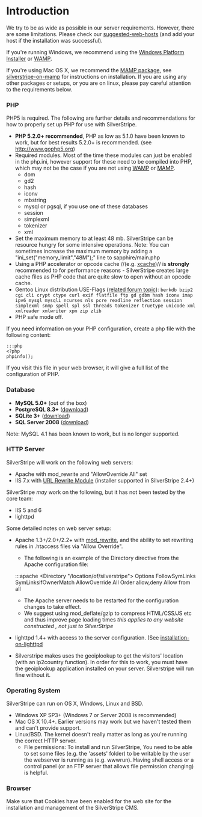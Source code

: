 # Introduction

We try to be as wide as possible in our server requirements.  However, there are some limitations.
Please check our [suggested-web-hosts](http://doc.silverstripe.org/suggested-web-hosts) (and add your host if the installation was successful).

If you're running Windows, we recommend using the [Windows Platform Installer](/topics/installation/installation-on-windows-pi) or
[WAMP](/topics/installation/installation-on-windows-wamp).

If you're using Mac OS X, we recommend the [MAMP package](http://www.mamp.info/en/mamp.html), see
[silverstripe-on-mamp](/topics/installation/silverstripe-on-mamp) for instructions on installation. If you are using any other packages or
setups, or you are on linux, please pay careful attention to the requirements below.

### PHP

PHP5 is required. The following are further details and recommendations for how to properly set up PHP for use with
SilverStripe.

*  **PHP 5.2.0+ recommended**, PHP as low as 5.1.0 have been known to work, but for best results 5.2.0+ is recommended.
(see http://www.gophp5.org)
*  Required modules. Most of the time these modules can just be enabled in the php.ini, however support for these need
to be compiled into PHP, which may not be the case if you are not using [WAMP](http://www.wampserver.com/en/) or
[MAMP](http://www.mamp.info/en/mamp.html).
    * dom
    * gd2
    * hash
    * iconv
    * mbstring
    * mysql or pgsql, if you use one of these databases
    * session
    * simplexml
    * tokenizer
    * xml
*  Set the maximum memory to at least 48 mb.  SilverStripe can be resource hungry for some intensive operations. Note:
You can sometimes increase the maximum memory by adding a "ini_set("memory_limit","48M");" line to sapphire/main.php
*  Using a PHP accelerator or opcode cache //(e.g. [xcache](http://trac.lighttpd.net/xcache/))// is **strongly**
recommended to for performance reasons - SilverStripe creates large cache files as PHP code that are quite slow to open
without an opcode cache.
*  Gentoo Linux distribution USE-Flags ([related forum
topic](http://silverstripe.org/installing-silverstripe/show/281700)): `berkdb bzip2 cgi cli crypt ctype curl exif
flatfile ftp gd gdbm hash iconv imap ipv6 mysql mysqli ncurses nls pcre readline reflection session simplexml snmp spell
spl ssl threads tokenizer truetype unicode xml xmlreader xmlwriter xpm zip zlib`
*  PHP safe mode off.

If you need information on your PHP configuration, create a php file with the following content:

	:::php
	<?php
	phpinfo();


If you visit this file in your web browser, it will give a full list of the configuration of PHP.

### Database

*  **MySQL 5.0+** (out of the box)
*  **PostgreSQL 8.3+** ([download](http://www.silverstripe.org/postgresql-module/))
*  **SQLite 3+** ([download](http://silverstripe.org/sqlite-database/))
*  **SQL Server 2008** ([download](http://www.silverstripe.org/microsoft-sql-server-database))

Note: MySQL 4.1 has been known to work, but is no longer supported.

### HTTP Server

SilverStripe will work on the following web servers:

*  Apache with mod_rewrite and "AllowOverride All" set
*  IIS 7.x with [URL Rewrite Module](http://www.iis.net/expand/URLRewrite) (installer supported in SilverStripe 2.4+)

SilverStripe *may* work on the following, but it has not been tested by the core team:

*  IIS 5 and 6
*  lighttpd

Some detailed notes on web server setup:

*  Apache 1.3+/2.0+/2.2+ with [mod_rewrite](http://www.workingwith.me.uk/articles/scripting/mod_rewrite), and the
ability to set rewriting rules in .htaccess files via "Allow Override".
    * The following is an example of the Directory directive from the Apache configuration file:

	:::apache
	    <Directory "/location/of/silverstripe">
	        Options FollowSymLinks SymLinksifOwnerMatch
	        AllowOverride All
	        Order allow,deny
	        Allow from all
	    </Directory>


    * The Apache server needs to be restarted for the configuration changes to take effect.
    * We suggest using mod_deflate/gzip to compress HTML/CSS/JS etc and thus improve page loading times *this applies to
any website constructed , not just to SilverStripe*
*  lighttpd 1.4+ with access to the server configuration. (See [installation-on-lighttpd](/topics/installation/installation-on-lighttpd)
*  Silverstripe makes uses the geoiplookup to get the visitors' location (with an ip2country function).  In order for
this to work, you must have the geoiplookup application installed on your server. Silverstripe will run fine without it.

### Operating System

SilverStripe can run on OS X, Windows, Linux and BSD.

*  Windows XP SP3+ (Windows 7 or Server 2008 is recommended)
*  Mac OS X 10.4+.  Earlier versions may work but we haven't tested them and can't provide support.
*  Linux/BSD.  The kernel doesn't really matter as long as you're running the correct HTTP server.
    * File permissions: To install and run SilverStripe, You need to be able to set some files (e.g. the 'assets'
folder) to be writable by the user the webserver is running as (e.g. wwwrun). Having shell access or a control panel (or
an FTP server that allows file permission changing) is helpful.

### Browser

Make sure that Cookies have been enabled for the web site for the installation and management of the SilverStripe CMS.
